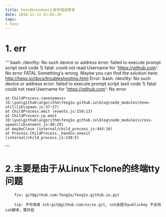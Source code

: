 ```yaml
---
title: hexo在windows上发布错误修复
date: 2018-11-11 01:02:39
tags:
- hexo
---
```

# 1. err
'''
bash: /dev/tty: No such device or address
error: failed to execute prompt script (exit code 1)
fatal: could not read Username for 'https://github.com': No error
FATAL Something's wrong. Maybe you can find the solution here: http://hexo.io/docs/troubleshooting.html
Error: bash: /dev/tty: No such device or address
error: failed to execute prompt script (exit code 1)
fatal: could not read Username for 'https://github.com': No error

    at ChildProcess.<anonymous> (D:\yun\github\algorithm\feng1o.github.io\blog\node_modules\hexo-util\lib\spawn.js:37:17)
    at ChildProcess.emit (events.js:159:13)
    at ChildProcess.cp.emit (D:\yun\github\algorithm\feng1o.github.io\blog\node_modules\cross-spawn\lib\enoent.js:40:29)
    at maybeClose (internal/child_process.js:943:16)
    at Process.ChildProcess._handle.onexit (internal/child_process.js:220:5)
	
'''
# 2.主要是由于从Linux下clone的终端tty问题

```
	fix: git@github.com:feng1o/feng1o.github.io.git 

	tip: 不可改成 ssh:git@github.com/xx/xx.git, ssh会提示publickey 不支持ssh脚本，需开启
```
